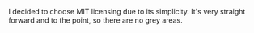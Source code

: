 I decided to choose MIT licensing due to its simplicity. It's very straight forward and to the point, so there are no grey areas.
